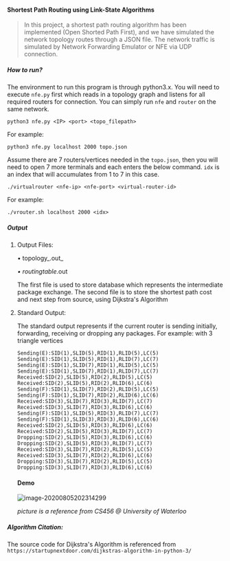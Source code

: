 #### Shortest Path Routing using Link-State Algorithms 

> In this project, a shortest path routing algorithm has been implemented (Open Shorted Path First), and we have simulated the network topology routes through a JSON file. The network traffic is simulated by Network Forwarding Emulator or NFE via UDP connection.



##### How to run?

The environment to run this program is through python3.x. You will need to execute `nfe.py` first which reads in a topology graph and listens for all required routers for connection. You can simply run `nfe` and `router` on the same network.

`python3 nfe.py <IP> <port> <topo_filepath> `

For example:

`python3 nfe.py localhost 2000 topo.json`

Assume there are 7 routers/vertices needed in the `topo.json`, then you will need to open 7 more terminals and each enters the below command. `idx` is an index that will accumulates from 1 to 7 in this case.

`./virtualrouter <nfe-ip> <nfe-port> <virtual-router-id>`

For example:

`./vrouter.sh localhost 2000 <idx>`



##### Output 

1. Output Files:

   • topology_<routerID>.out_

   _• routingtable_<routerID>.out

   The first file is used to store database which represents the intermediate package exchange. The second file is to store the shortest path cost and next step from source, using Dijkstra's Algorithm

2. Standard Output:

   The standard output represents if the current router is sending initially, forwarding, receiving or dropping any packages. For example: with 3 triangle vertices

   ```
   Sending(E):SID(1),SLID(5),RID(1),RLID(5),LC(5) Sending(E):SID(1),SLID(5),RID(1),RLID(7),LC(7) Sending(E):SID(1),SLID(7),RID(1),RLID(5),LC(5) Sending(E):SID(1),SLID(7),RID(1),RLID(7),LC(7) Received:SID(2),SLID(5),RID(2),RLID(5),LC(5) Received:SID(2),SLID(5),RID(2),RLID(6),LC(6) Sending(F):SID(1),SLID(7),RID(2),RLID(5),LC(5) Sending(F):SID(1),SLID(7),RID(2),RLID(6),LC(6) Received:SID(3),SLID(7),RID(3),RLID(7),LC(7) Received:SID(3),SLID(7),RID(3),RLID(6),LC(6) Sending(F):SID(1),SLID(5),RID(3),RLID(7),LC(7) Sending(F):SID(1),SLID(3),RID(3),RLID(6),LC(6) Received:SID(2),SLID(5),RID(3),RLID(6),LC(6) Received:SID(2),SLID(5),RID(3),RLID(7),LC(7) Dropping:SID(2),SLID(5),RID(3),RLID(6),LC(6) Dropping:SID(2),SLID(5),RID(3),RLID(7),LC(7) Received:SID(3),SLID(7),RID(2),RLID(5),LC(5) Received:SID(3),SLID(7),RID(2),RLID(6),LC(6) Dropping:SID(3),SLID(7),RID(2),RLID(5),LC(5) Dropping:SID(3),SLID(7),RID(3),RLID(6),LC(6)
   ```

   #### Demo

   ![image-20200805202314299](C:\Users\gugab\AppData\Roaming\Typora\typora-user-images\image-20200805202314299.png)

   <i> picture is a reference from CS456 @ University of Waterloo</i>



##### Algorithm Citation:

The source code for Dijkstra's Algorithm is referenced from `https://startupnextdoor.com/dijkstras-algorithm-in-python-3/`	

